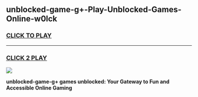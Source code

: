 
## unblocked-game-g+-Play-Unblocked-Games-Online-w0lck
<h3>
<a href="https://premium76.site?title=unblocked-game-g+&ref=25A">CLICK TO PLAY</a></h3>
<hr>

<h3>
<a href="https://premium76.site?title=unblocked-game-g+&ref=25A">CLICK 2 PLAY</a>
  
</h3>

<a href="https://premium76.site?title=unblocked-game-g+&ref=25A"><img src="https://clearcache.store/games.png"></a>


**unblocked-game-g+ games unblocked: Your Gateway to Fun and Accessible Online Gaming**
